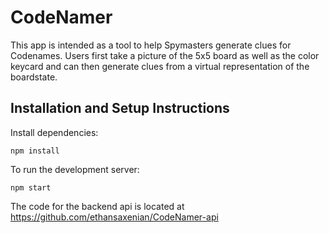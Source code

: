 # CodeNamer
This app is intended as a tool to help Spymasters generate clues for Codenames. Users first take a picture of the 5x5 board as well as the color keycard and can then generate clues from a virtual representation of the boardstate.

## Installation and Setup Instructions

Install dependencies:
```
npm install
```

To run the development server:
```
npm start
```


The code for the backend api is located at https://github.com/ethansaxenian/CodeNamer-api
